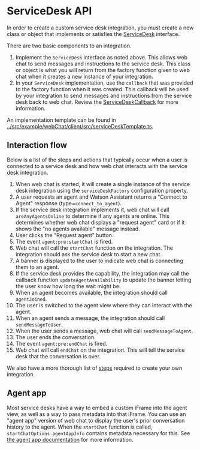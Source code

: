 # ServiceDesk API

In order to create a custom service desk integration, you must create a new class or object that implements or
satisfies the [ServiceDesk](../src/common/types/serviceDesk.ts) interface.

There are two basic components to an integration.
1. Implement the `ServiceDesk` interface as noted above. This allows web chat to send messages and instructions to 
   the service desk. This class or object is what you will return from the factory function given to web chat when 
   it creates a new instance of your integration.
2. In your `ServiceDesk` implementation, use the `callback` that was provided to the factory function when it was 
   created. This callback will be used by your integration to send messages and instructions from the service desk 
   back to web chat. Review the [ServiceDeskCallback](../src/common/types/serviceDeskCallback.ts) for more information.

An implementation template can be found in [../src/example/webChat/client/src/serviceDeskTemplate.ts](../src/example/webChat/client/src/serviceDeskTemplate.ts).

## Interaction flow

Below is a list of the steps and actions that typically occur when a user is connected to a service desk and how web chat interacts with the service desk integration.

1. When web chat is started, it will create a single instance of the service desk integration using the `serviceDeskFactory` configuration property.
2. A user requests an agent and Watson Assistant returns a "Connect to Agent" response (type=`connect_to_agent`).
3. If the service desk integration implements it, web chat will call `areAnyAgentsOnline` to determine if any agents are online. This determines whether web chat displays a "request agent" card or if it shows the "no agents available" message instead.
4. User clicks the "Request agent" button.
5. The event `agent:pre:startChat` is fired.
6. Web chat will call the `startChat` function on the integration. The integration should ask the service desk to start a new chat.
7. A banner is displayed to the user to indicate web chat is connecting them to an agent.
8. If the service desk provides the capability, the integration may call the callback function `updateAgentAvailability` to update the banner letting the user know how long the wait might be.
9. When an agent becomes available, the integration should call `agentJoined`.
10. The user is switched to the agent view where they can interact with the agent.
11. When an agent sends a message, the integration should call `sendMessageToUser`.
12. When the user sends a message, web chat will call `sendMessageToAgent`.
13. The user ends the conversation.
14. The event `agent:pre:endChat` is fired.
15. Web chat will call `endChat` on the integration. This will tell the service desk that the conversation is over.

We also have a more thorough list of [steps](./STEPS.md) required to create your own integration.

## Agent app

Most service desks have a way to embed a custom iFrame into the agent view, as well as a way to pass metadata into that iFrame. You can use an "agent app" version of web chat to display the user's prior conversation history to the agent. When the `startChat` function is called, `startChatOptions.agentAppInfo` contains metadata necessary for this. See [the agent app documentation](./AGENT_APP.md) for more information.
